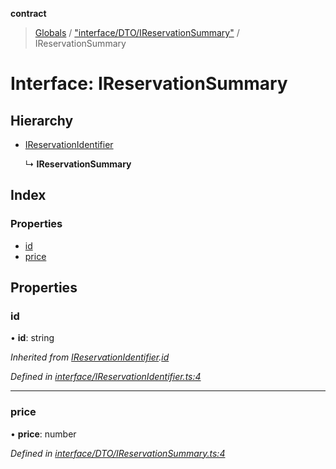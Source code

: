 **contract**

> [Globals](../README.md) / ["interface/DTO/IReservationSummary"](../modules/_interface_dto_ireservationsummary_.md) / IReservationSummary

# Interface: IReservationSummary

## Hierarchy

* [IReservationIdentifier](_interface_ireservationidentifier_.ireservationidentifier.md)

  ↳ **IReservationSummary**

## Index

### Properties

* [id](_interface_dto_ireservationsummary_.ireservationsummary.md#id)
* [price](_interface_dto_ireservationsummary_.ireservationsummary.md#price)

## Properties

### id

•  **id**: string

*Inherited from [IReservationIdentifier](_interface_ireservationidentifier_.ireservationidentifier.md).[id](_interface_ireservationidentifier_.ireservationidentifier.md#id)*

*Defined in [interface/IReservationIdentifier.ts:4](https://github.com/TEAM-B-SOFT2020/LSDContract/blob/022c8e3/interface/IReservationIdentifier.ts#L4)*

___

### price

•  **price**: number

*Defined in [interface/DTO/IReservationSummary.ts:4](https://github.com/TEAM-B-SOFT2020/LSDContract/blob/022c8e3/interface/DTO/IReservationSummary.ts#L4)*
